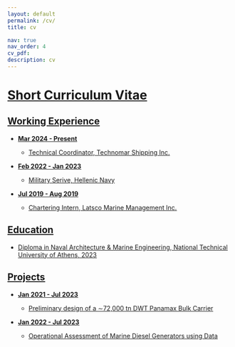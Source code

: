 ```yaml
---
layout: default
permalink: /cv/
title: cv

nav: true
nav_order: 4
cv_pdf:
description: cv
---
```


# <u>Short Curriculum Vitae<u>

## Working Experience

- **Mar 2024 - Present**
  - Technical Coordinator, Technomar Shipping Inc.

- **Feb 2022 - Jan 2023**
  - Military Serive, Hellenic Navy

- **Jul 2019 - Aug 2019**
  - Chartering Intern, Latsco Marine Management Inc.

## Education

- Diploma in Naval Architecture & Marine Engineering, National Technical University of Athens, 2023

## Projects

- **Jan 2021 - Jul 2023**
  - Preliminary design of a ∼72,000 tn DWT Panamax Bulk Carrier

- **Jan 2022 - Jul 2023**
  - Operational Assessment of Marine Diesel Generators using Data